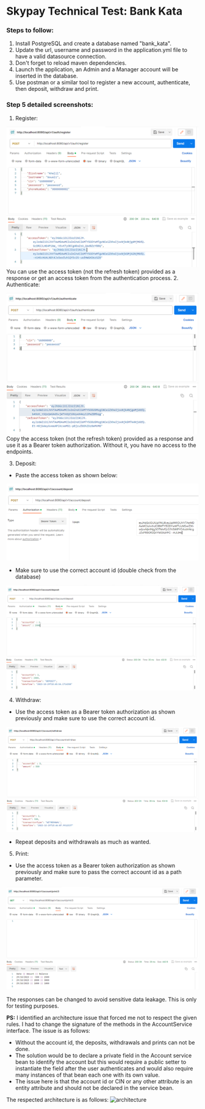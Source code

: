 # Skypay Technical Test: Bank Kata

### Steps to follow:

1. Install PostgreSQL and create a database named "bank_kata".
2. Update the url, username and password in the application.yml file to have a valid datasource connection.
3. Don't forget to reload maven dependencies.
4. Launch the application, an Admin and a Manager account will be inserted in the database.
5. Use postman or a similar tool to register a new account, authenticate, then deposit, withdraw and print.

### Step 5 detailed screenshots:
1. Register:

![Register](screenshots/register.PNG)
You can use the access token (not the refresh token) provided as a response or get an access token from the authentication process.
2. Authenticate:

![Authenticate](screenshots/authenticate.PNG)
Copy the access token (not the refresh token) provided as a response and use it as a Bearer token authorization. Without it, you have no access to the endpoints.

3. Deposit:

- Paste the access token as shown below:

![Token](screenshots/token.PNG)

- Make sure to use the correct account id (double check from the database)

![Deposit](screenshots/deposit.PNG)

4. Withdraw:

- Use the access token as a Bearer token authorization as shown previously and make sure to use the correct account id.

![Withdraw](screenshots/withdraw.PNG)
- Repeat deposits and withdrawals as much as wanted.

5. Print:
- Use the access token as a Bearer token authorization as shown previously and make sure to pass the correct account id as a path parameter.

![Print](screenshots/print.PNG)

The responses can be changed to avoid sensitive data leakage. This is only for
testing purposes.

**PS:** I identified an architecture issue that forced me not to respect the given rules.
I had to change the signature of the methods in the AccountService interface.
The issue is as follows:
- Without the account id, the deposits, withdrawals and prints can not be done.
- The solution would be to declare a private field in the Account service bean
to identify the account but this would require a public setter to instantiate the field
after the user authenticates and would also require many instances of that bean each one
with its own value.
- The issue here is that the account id or CIN or any other attribute
is an entity attribute and should not be declared in the service bean.

The respected architecture is as follows:
![architecture](https://1.bp.blogspot.com/-rETQcIDxSk8/XYRNiAc886I/AAAAAAAAA-I/EQv8YL_7BmAlHe29teIvZKsjO7PdAzGowCLcBGAsYHQ/s1600/layers.png)